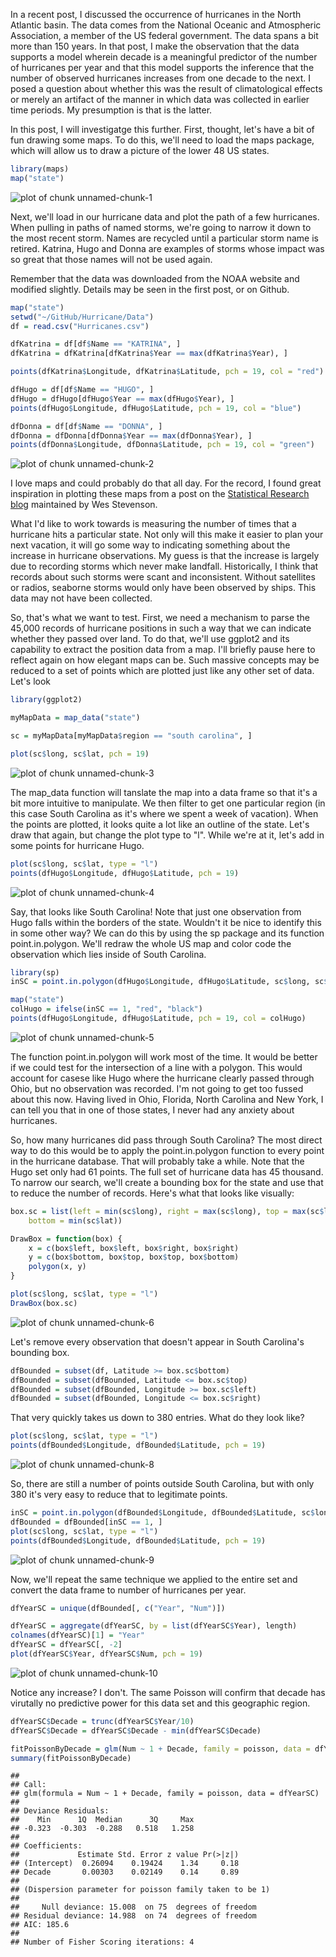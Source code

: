 In a recent post, I discussed the occurrence of hurricanes in the North Atlantic basin. The data comes from the National Oceanic and Atmospheric Association, a member of the US federal government. The data spans a bit more than 150 years. In that post, I make the observation that the data supports a model wherein decade is a meaningful predictor of the number of hurricanes per year and that this model supports the inference that the number of observed hurricanes increases from one decade to the next. I posed a question about whether this was the result of climatological effects or merely an artifact of the manner in which data was collected in earlier time periods. My presumption is that is the latter. 

In this post, I will investigatge this further. First, thought, let's have a bit of fun drawing some maps. To do this, we'll need to load the maps package, which will allow us to draw a picture of the lower 48 US states.

```r
library(maps)
map("state")
```

![plot of chunk unnamed-chunk-1](figure/unnamed-chunk-1.png) 


Next, we'll load in our hurricane data and plot the path of a few hurricanes. When pulling in paths of named storms, we're going to narrow it down to the most recent storm. Names are recycled until a particular storm name is retired. Katrina, Hugo and Donna are examples of storms whose impact was so great that those names will not be used again.

Remember that the data was downloaded from the NOAA website and modified slightly. Details may be seen in the first post, or on Github. 

```r
map("state")
setwd("~/GitHub/Hurricane/Data")
df = read.csv("Hurricanes.csv")

dfKatrina = df[df$Name == "KATRINA", ]
dfKatrina = dfKatrina[dfKatrina$Year == max(dfKatrina$Year), ]

points(dfKatrina$Longitude, dfKatrina$Latitude, pch = 19, col = "red")

dfHugo = df[df$Name == "HUGO", ]
dfHugo = dfHugo[dfHugo$Year == max(dfHugo$Year), ]
points(dfHugo$Longitude, dfHugo$Latitude, pch = 19, col = "blue")

dfDonna = df[df$Name == "DONNA", ]
dfDonna = dfDonna[dfDonna$Year == max(dfDonna$Year), ]
points(dfDonna$Longitude, dfDonna$Latitude, pch = 19, col = "green")
```

![plot of chunk unnamed-chunk-2](figure/unnamed-chunk-2.png) 


I love maps and could probably do that all day. For the record, I found great inspiration in plotting these maps from a post on the [Statistical Research blog](http://statistical-research.com/tracking-the-hurricanes/?utm_source=rss&utm_medium=rss&utm_campaign=tracking-the-hurricanes)  maintained by Wes Stevenson.

What I'd like to work towards is measuring the number of times that a hurricane hits a particular state. Not only will this make it easier to plan your next vacation, it will go some way to indicating something about the increase in hurricane observations. My guess is that the increase is largely due to recording storms which never make landfall. Historically, I think that records about such storms were scant and inconsistent. Without satellites or radios, seaborne storms would only have been observed by ships. This data may not have been collected.

So, that's what we want to test. First, we need a mechanism to parse the 45,000 records of hurricane positions in such a way that we can indicate whether they passed over land. To do that, we'll use ggplot2 and its capability to extract the position data from a map. I'll briefly pause here to reflect again on how elegant maps can be. Such massive concepts may be reduced to a set of points which are plotted just like any other set of data. Let's look


```r
library(ggplot2)

myMapData = map_data("state")

sc = myMapData[myMapData$region == "south carolina", ]

plot(sc$long, sc$lat, pch = 19)
```

![plot of chunk unnamed-chunk-3](figure/unnamed-chunk-3.png) 

The map_data function will tanslate the map into a data frame so that it's a bit more intuitive to manipulate. We then filter to get one particular region (in this case South Carolina as it's where we spent a week of vacation). When the points are plotted, it looks quite a lot like an outline of the state. Let's draw that again, but change the plot type to "l". While we're at it, let's add in some points for hurricane Hugo.

```r
plot(sc$long, sc$lat, type = "l")
points(dfHugo$Longitude, dfHugo$Latitude, pch = 19)
```

![plot of chunk unnamed-chunk-4](figure/unnamed-chunk-4.png) 

Say, that looks like South Carolina! Note that just one observation from Hugo falls within the borders of the state. Wouldn't it be nice to identify this in some other way? We can do this by using the sp package and its function point.in.polygon. We'll redraw the whole US map and color code the observation which lies inside of South Carolina.


```r
library(sp)
inSC = point.in.polygon(dfHugo$Longitude, dfHugo$Latitude, sc$long, sc$lat)

map("state")
colHugo = ifelse(inSC == 1, "red", "black")
points(dfHugo$Longitude, dfHugo$Latitude, pch = 19, col = colHugo)
```

![plot of chunk unnamed-chunk-5](figure/unnamed-chunk-5.png) 

The function point.in.polygon will work most of the time. It would be better if we could test for the intersection of a line with a polygon. This would account for casese like Hugo where the hurricane clearly passed through Ohio, but no observation was recorded. I'm not going to get too fussed about this now. Having lived in Ohio, Florida, North Carolina and New York, I can tell you that in one of those states, I never had any anxiety about hurricanes.

So, how many hurricanes did pass through South Carolina? The most direct way to do this would be to apply the point.in.polygon function to every point in the hurricane database. That will probably take a while. Note that the Hugo set only had 61 points. The full set of hurricane data has 45 thousand. To narrow our search, we'll create a bounding box for the state and use that to reduce the number of records. Here's what that looks like visually:

```r
box.sc = list(left = min(sc$long), right = max(sc$long), top = max(sc$lat), 
    bottom = min(sc$lat))

DrawBox = function(box) {
    x = c(box$left, box$left, box$right, box$right)
    y = c(box$bottom, box$top, box$top, box$bottom)
    polygon(x, y)
}

plot(sc$long, sc$lat, type = "l")
DrawBox(box.sc)
```

![plot of chunk unnamed-chunk-6](figure/unnamed-chunk-6.png) 

Let's remove every observation that doesn't appear in South Carolina's bounding box.

```r
dfBounded = subset(df, Latitude >= box.sc$bottom)
dfBounded = subset(dfBounded, Latitude <= box.sc$top)
dfBounded = subset(dfBounded, Longitude >= box.sc$left)
dfBounded = subset(dfBounded, Longitude <= box.sc$right)
```

That very quickly takes us down to 380 entries. What do they look like?

```r
plot(sc$long, sc$lat, type = "l")
points(dfBounded$Longitude, dfBounded$Latitude, pch = 19)
```

![plot of chunk unnamed-chunk-8](figure/unnamed-chunk-8.png) 

So, there are still a number of points outside South Carolina, but with only 380 it's very easy to reduce that to legitimate points.

```r
inSC = point.in.polygon(dfBounded$Longitude, dfBounded$Latitude, sc$long, sc$lat)
dfBounded = dfBounded[inSC == 1, ]
plot(sc$long, sc$lat, type = "l")
points(dfBounded$Longitude, dfBounded$Latitude, pch = 19)
```

![plot of chunk unnamed-chunk-9](figure/unnamed-chunk-9.png) 

Now, we'll repeat the same technique we applied to the entire set and convert the data frame to number of hurricanes per year.


```r
dfYearSC = unique(dfBounded[, c("Year", "Num")])

dfYearSC = aggregate(dfYearSC, by = list(dfYearSC$Year), length)
colnames(dfYearSC)[1] = "Year"
dfYearSC = dfYearSC[, -2]
plot(dfYearSC$Year, dfYearSC$Num, pch = 19)
```

![plot of chunk unnamed-chunk-10](figure/unnamed-chunk-10.png) 

Notice any increase? I don't. The same Poisson will confirm that decade has virutally no predictive power for this data set and this geographic region.

```r
dfYearSC$Decade = trunc(dfYearSC$Year/10)
dfYearSC$Decade = dfYearSC$Decade - min(dfYearSC$Decade)

fitPoissonByDecade = glm(Num ~ 1 + Decade, family = poisson, data = dfYearSC)
summary(fitPoissonByDecade)
```

```
## 
## Call:
## glm(formula = Num ~ 1 + Decade, family = poisson, data = dfYearSC)
## 
## Deviance Residuals: 
##    Min      1Q  Median      3Q     Max  
## -0.323  -0.303  -0.288   0.518   1.258  
## 
## Coefficients:
##             Estimate Std. Error z value Pr(>|z|)
## (Intercept)  0.26094    0.19424    1.34     0.18
## Decade       0.00303    0.02149    0.14     0.89
## 
## (Dispersion parameter for poisson family taken to be 1)
## 
##     Null deviance: 15.008  on 75  degrees of freedom
## Residual deviance: 14.988  on 74  degrees of freedom
## AIC: 185.6
## 
## Number of Fisher Scoring iterations: 4
```

